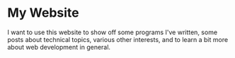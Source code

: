 # My Website

I want to use this website to show off some programs I've written, some posts about technical topics, various other interests, and to learn a bit more about web development in general. 
